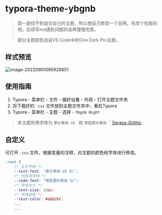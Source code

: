 # typora-theme-ybgnb

> 因一直找不到适合自己的主题，所以想自己修改一个自用。先改个初版的吧，后续写md遇到问题的话再慢慢完善。
>
> 部分主题颜色选自VS Code中的One Dark Pro主题。

## 样式预览

![image-20220901095928851](https://cdn.jsdelivr.net/gh/hzhilong/person-picture@main/img/2022-09/image-20220901095928851-1661997575.png)

## 使用指南

1. Typora - 菜单栏 - 文件 - 偏好设置 - 外观 - 打开主题文件夹
2. 将下载好的 `.css` 文件放到主题文件夹中，重启Typora
3. Typora - 菜单栏 - 主题 - 选择 - `Ybgnb Night`

> 本主题所用字体为 `更纱黑体 UI ` 和 `等距更纱黑体` ：[Sarasa-Gothic](https://github.com/be5invis/Sarasa-Gothic)

## 自定义

可打开 `.css` 文件，根据变量的注释，对主题的颜色和字体进行修改。

```css
:root {
    /* 正文字体 */
    --text-font: "更纱黑体 UI SC";
    /* 代码块字体 */
    --code-font: "等距更纱黑体 SC";
    /* 字体大小 */
    --text-size: 16px;
    /* 字体颜色 */
    --text-color: #abb2bf;
    ...
    ...
```



